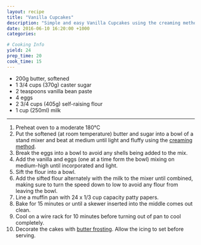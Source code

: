 ```yaml
---
layout: recipe
title: "Vanilla Cupcakes"
description: "Simple and easy Vanilla Cupcakes using the creaming method"
date: 2016-06-10 16:20:00 +1000
categories: 

# Cooking Info
yield: 24
prep_time: 20
cook_time: 15
---
```


* 200g butter, softened
* 1 3/4 cups (370g) caster sugar
* 2 teaspoons vanilla bean paste
* 4 eggs
* 2 3/4 cups (405g) self-raising flour
* 1 cup (250ml) milk

* * *

1. Preheat oven to a moderate 180°C 
2. Put the softened (at room temperature) butter and sugar into a bowl of a stand mixer and beat at medium until light and fluffy using the [creaming method].
3. Break the eggs into a bowl to avoid any shells being added to the mix.
4. Add the vanilla and eggs (one at a time form the bowl) mixing on medium-high until incorporated and light.
5. Sift the flour into a bowl.
6. Add the sifted flour alternately with the milk to the mixer until combined, making sure to turn the speed down to low to avoid any flour from leaving the bowl.
7. Line a muffin pan with 24 x 1/3 cup capacity patty papers.
8. Bake for 15 minutes or until a skewer inserted into the middle comes out clean.
9. Cool on a wire rack for 10 minutes before turning out of pan to cool completely.
10. Decorate the cakes with [butter frosting]. Allow the icing to set before serving.

[butter frosting]: {{site.baseurl}}/recipes/butter-frosting
[creaming method]: {{site.baseurl}}/wiki/creaming-method
